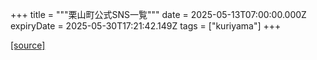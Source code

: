 +++
title = """栗山町公式SNS一覧"""
date = 2025-05-13T07:00:00.000Z
expiryDate = 2025-05-30T17:21:42.149Z
tags = ["kuriyama"]
+++


[[source]](https://www.town.kuriyama.hokkaido.jp/soshiki/28/8954.html)
